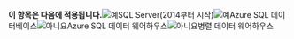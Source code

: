 <Token>**이 항목은 다음에 적용됩니다.**![예](../includes/media/yes.png)SQL Server(2014부터 시작)![예](../includes/media/yes.png)Azure SQL 데이터베이스![아니요](../includes/media/no.png)Azure SQL 데이터 웨어하우스![아니요](../includes/media/no.png)병렬 데이터 웨어하우스 </Token>